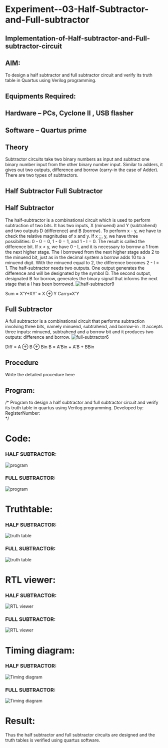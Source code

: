 # Experiment--03-Half-Subtractor-and-Full-subtractor
## Implementation-of-Half-subtractor-and-Full-subtractor-circuit
## AIM:
To design a half subtractor and full subtractor circuit and verify its truth table in Quartus using Verilog programming.

## Equipments Required:
## Hardware – PCs, Cyclone II , USB flasher
## Software – Quartus prime
## Theory
Subtractor circuits take two binary numbers as input and subtract one binary number input from the other binary number input. Similar to adders, it gives out two outputs, difference and borrow (carry-in the case of Adder). There are two types of subtractors.

## Half Subtractor Full Subtractor
## Half Subtractor
The half-subtractor is a combinational circuit which is used to perform subtraction of two bits. It has two inputs, X (minuend) and Y (subtrahend) and two outputs D (difference) and B (borrow). To perform x - y, we have to check the relative magnitudes of x and y. If x ;;, y, we have three possibilities: 0 - 0 = 0, 1 - 0 = 1, and 1 - I = 0. The result is called the difference bit. If x < y, we have 0 - I, and it is necessary to borrow a 1 from the next higher stage. The I borrowed from the next higher stage adds 2 to the minuend bit, just as in the decimal system a borrow adds 10 to a minuend digit. With the minuend equal to 2, the difference becomes 2 - I = 1. The half-subtractor needs two outputs. One output generates the difference and will be designated by the symbol D. The second output, designated B for borrow, generates the binary signal that informs the next stage that a I has been borrowed.
![half-subtractor9](https://user-images.githubusercontent.com/36288975/166112538-58c3bc7c-ee5d-4e6a-ac8d-8e8328efe27a.png)


Sum = X'Y+XY' = X ⊕ Y
Carry=X'Y

## Full Subtractor
A full subtractor is a combinational circuit that performs subtraction involving three bits, namely minuend, subtrahend, and borrow-in . It accepts three inputs: minuend, subtrahend and a borrow bit and it produces two outputs: difference and borrow. 
![full-subtractor6](https://user-images.githubusercontent.com/36288975/166112541-24c68359-3de8-4674-ae22-8272ffc385ed.png)


Diff = A ⊕ B ⊕ Bin B = A'Bin + A'B + BBin

## Procedure



Write the detailed procedure here 


## Program:
/*
Program to design a half subtractor and full subtractor circuit and verify its truth table in quartus using Verilog programming.
Developed by: 
RegisterNumber:  
*/

# Code:

### HALF SUBTRACTOR:

![program](https://github.com/23012925/Experiment--03-Half-Subtractor-and-Full-subtractor/assets/150931013/63bcf293-e11b-4156-a2e9-0d2d96b68cdf)

### FULL SUBTRACTOR:

![program](https://github.com/23012925/Experiment--03-Half-Subtractor-and-Full-subtractor/assets/150931013/7412a871-932d-4541-8b3e-6002a00104ee)



# Truthtable:

### HALF SUBTRACTOR:

![truth table](https://github.com/23012925/Experiment--03-Half-Subtractor-and-Full-subtractor/assets/150931013/35e432e0-4519-4516-a1eb-6ca18b3f8020)

### FULL SUBTRACTOR:

![truth table](https://github.com/23012925/Experiment--03-Half-Subtractor-and-Full-subtractor/assets/150931013/ba8d3b15-2ef1-4962-bc67-0600ad2d0e2a)



# RTL viewer:

### HALF SUBTRACTOR:

![RTL viewer](https://github.com/23012925/Experiment--03-Half-Subtractor-and-Full-subtractor/assets/150931013/d0a9b202-e2d1-44a7-b2f0-843fb590b0bc)


### FULL SUBTRACTOR:

![RTL viewer](https://github.com/23012925/Experiment--03-Half-Subtractor-and-Full-subtractor/assets/150931013/5729dfb6-fd28-479f-a417-c7714d330a32)



# Timing diagram:

### HALF SUBTRACTOR:

![Timing diagram](https://github.com/23012925/Experiment--03-Half-Subtractor-and-Full-subtractor/assets/150931013/019f3065-1d79-4119-a73a-0e4bb8e38ff0)


### FULL SUBTRACTOR:

![Timing diagram](https://github.com/23012925/Experiment--03-Half-Subtractor-and-Full-subtractor/assets/150931013/67f56980-fc8a-4bf6-9491-9b52c8187c9a)


# Result:
Thus the half subtractor and full subtractor circuits are designed and the truth tables is verified using quartus software.
